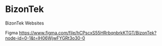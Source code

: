 # BizonTek

BizonTek Websites

Figma
https://www.figma.com/file/hCPscxS55HRrbqnbrkKTGT/BizonTek?node-id=0-1&t=lH06WjwFYGRt3o30-0
